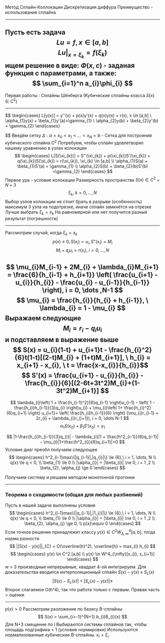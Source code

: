 Метод Сплайн-Коллокации
Дискретизация диффура
Преимущество - использование сплайна

---
Пусть есть задача
$$
Lu=f, x \in [a,b]
$$
$$
Lu\big|_{x=\xi_{k}} = f(\xi_{k})
$$
ищем решение в виде: $\Phi(x,c)$ - заданая функция с параметрами, а также:
$$
\sum_{i=1}^n a_{i}\phi_{i}
$$
---
Первая работы : Сплайны Шёнберга (Кубические сплайны класса $S(x)\in C^2$)

---
$$
\begin{cases}
L[y(x)] = y''(x) + p(x)y'(x) + q(x)y(x) = r(x), x \in [a,b]  \\
\alpha_{1}y(x) + \beta_{1}y'(a)=\gamma_{1} \\
\alpha_{2}y(b) + \beta_{2}y'(b) = \gamma_{2}
\end{cases}

$$
Введём сетку $\Delta: a = x_{0} < x_{1} < \dots < x_{N} = b$ - Сетка для построения кубического сплайна $C^2$
Потребуем, чтобы сплайн удовлетворял нашему уравнению в узлах колокации
$$
\begin{cases}
L[S(\xi_{k})] = S''(\xi_{k}) + p(\xi_{k})S'(\xi_{k}) + q(\xi_{k})S(\xi_{k}) = r(\xi_{k}), \xi_{k} \in [a,b] \\
\alpha_{1}S(a) + \beta_{1}S'(a) = \gamma_{1} \\
\alpha_{2}S(b) + \beta_{2}(b)S'(b) =\gamma_{2}
\end{cases}
$$
Первое ура - условие колокации
Размерность пространства $S(x)\in C^2$ = $N+3$
$$
\xi_{k}, \ k = 0, \dots, N
$$
Выбор узлов колокации 
	не стоит брать в разрыве (особенность)
	максимум 3 узла на подотрезке, иначе сплайн замкнётся на отрезке
	Лучше выбрать  $\xi_{k} = x_{k}$
На равномерной или нет получится разный результат (погрешности)

---
Рассмотрим случай, когда $\xi_{k} = x_{k}$
$$
p(x)\equiv0, S(x_{i}) = u_{i}, S''(x_{i}) = M_{i}
$$
$$
M_{i} + q_{i}u_{i} = r(x_{i}), \ i = 0, \dots ,N
$$

$$
\mu_{i}M_{i-1} + 2M_{i} + \lambda_{i}M_{i+1} = \frac{6}{h_{i-1} + h_{i+1}} \left( \frac{u_{i+1} - u_{i}}{h_{i}} - \frac{u_{i} - u_{i-1}}{h_{i-1}} \right), i = 0, \dots ,N-1
$$
$$
\mu_{i} = \frac{h_{i}}{h_{i} + h_{i-1}}, \ \lambda_{i} = 1 - \mu_{i}
$$
Выражаем следующие
$$
M_{i} = r_{i} - q_{i}u_{i}
$$
и подставляем в выражение выше
$$
S(x) = u_{i}(1-t) + u_{i+1}t - \frac{h_{i}^2}{6}t(1-t)[(2-t)M_{i} + (1+t)M_{i+1}], \ h_{i} = x_{i+1}  - x_{i},  \ t = \frac{x-x_{i}}{h_{i}}$$
$$
S'(x) = \frac{u_{i+1} - u_{i}}{h_{i}} - \frac{h_{i}}{6}[(2-6t+3t^2)M_{i}+(1-3t^2)M_{i+1}]
$$
---
$$
\lambda_{i}\left( 1 + \frac{h_{i-1}^2}{6}q_{i-1} \right)u_{i-1} - \left( 1 - \frac{h_{i}h_{i-1}}{3}q_{i} \right)u_{i} + \mu_{i}\left( 1+ \frac{h_{i}^2}{6}q_{i+1} \right) u_{i+1}= \left( \frac{h_{i}h_{i-1}}{6} \right) (\mu_{i}r_{i-1} + 2r_{i} + \lambda_{i}r_{i+1}), i = 0, \dots N-1
$$
$$
\alpha_{1}S(x_{0}) + \beta_{1}S'(x_{0}) = \gamma_{1}
$$

$$
|1-\frac{h_{i}h_{i-1}}{3}q_{i}| - \lambda_{i}|1 + \frac{h^2_{i-1}}{6}q_{i-1}| - \mu_{i}|1+\frac{h^2_{i}}{6}q_{i+1}|>0
$$
Условие диаг преобл получаем следующее
$$
\begin{cases}
h^2_{i-1}max\{|q_{i-1}|,|q_{i}|\} \le {6},\ i = 1, \dots, N  \\
q(x) \le q < 0, \\
\beta_{1} \le 0 \\
|\alpha_{i}| + |\beta_{i}| \ne 0, i = 1 ,2 \\
\beta_{2}, \alpha_{j} \ge 0
\end{cases}
$$

Получаем систему и решаем методом монотонной прогонки 

---
### Теорема о сходимости (общая для любых разбиений)
Пусть в нашей задаче выполнены условия
$$
\begin{cases}
h^2_{i-1}max\{|q_{i-1}|,|1_{i}|\} \le {6},\ i = 1, \dots, N  \\
q(x) \le q < 0, \\
\beta_{1} \le 0 \\
|\alpha_{i}| + |\beta_{i}| \ne 0, i = 1 ,2 \\
\beta_{2}, \alpha_{j} \ge 0, \\
p(x)\equiv 0
\end{cases}
$$
Если точное решение принадлежит классу $y(x) \in C^2 W^4_{\Delta, \infty}[a,b]$, тогда норма разности
$$
||S(x) - y(x)||_{C} = O(\overline{h}^2), \overline{h} = max_{i} h_{i}
$$
$$
\begin{cases}
y(x) \in C^2 [a,b]  \\
y(x) \in W^4_{\infty}[x_{i}, x_{i+1}]
\end{cases}
$$
w = 3 производные непрерывные, квадрат 4-ой интегрируем.
Для доказательства вводится интерполяционный сплайн $S(x) - y(x) \pm S_{c}(x)$
$$
|S(x) - S_{c}(x)| + |S_{c}(x) - y(x)| \le
$$
Второе слагаемое O(h^4), так что работа только с первым. Правая часть = оценки 

---
$p(x) > 0$
Рассмотрим разложение по базису 
B-сплайны
$$
S(x) = \sum_{i=-1}^{N+1} b_{i}B_{i}(x)
$$
Для N+3 смещение по i
Выбираются системы сплайнов так, чтобы площадь подграфика = 1 (условие нормировки)
Используются нормализованные кубические B-сплайны.
$x_{i} = \xi_{i}$